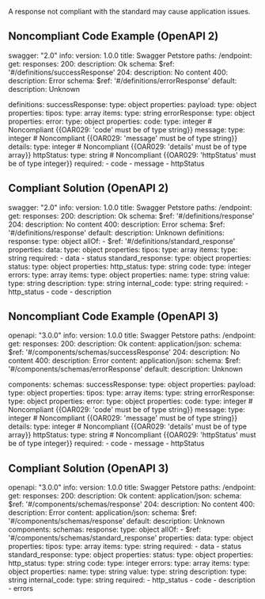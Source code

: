 A response not compliant with the standard may cause application issues.

Noncompliant Code Example (OpenAPI 2)
-------------------------------------

  swagger: "2.0"
  info:
    version: 1.0.0
    title: Swagger Petstore
  paths:
    /endpoint:
      get:
        responses:
          200:
            description: Ok
            schema:
              $ref: '#/definitions/successResponse'
          204:
            description: No content
          400:
            description: Error
            schema:
              $ref: '#/definitions/errorResponse'
          default:
            description: Unknown
  
  definitions:
    successResponse:
      type: object
      properties:
        payload:
          type: object
          properties:
            tipos:
              type: array
              items:
                type: string
    errorResponse:
      type: object
      properties:
        error:
          type: object
          properties:
            code:
              type: integer \# Noncompliant {{OAR029: 'code' must be of type string}}
            message:
              type: integer \# Noncompliant {{OAR029: 'message' must be of type string}}
            details:
              type: integer \# Noncompliant {{OAR029: 'details' must be of type array}}
            httpStatus:
              type: string \# Noncompliant {{OAR029: 'httpStatus' must be of type integer}}
          required:
            - code
            - message
            - httpStatus

Compliant Solution (OpenAPI 2)
------------------------------

swagger: "2.0"
info:
  version: 1.0.0
  title: Swagger Petstore
paths:
  /endpoint:
    get:
      responses:
        200:
          description: Ok
          schema:
            $ref: '#/definitions/response'
        204:
          description: No content
        400:
          description: Error
          schema:
            $ref: '#/definitions/response'
        default:
          description: Unknown
definitions:
  response:
    type: object
    allOf:
      - $ref: '#/definitions/standard\_response'
    properties:
      data:
        type: object
        properties:
          tipos:
            type: array
            items:
              type: string
    required:
      - data
      - status
  standard\_response:
    type: object
    properties:
      status:
        type: object
        properties:
          http\_status:
            type: string
          code:
            type: integer
          errors:
            type: array
            items:
              type: object
              properties: 
                name:
                  type: string
                value:
                  type: string
          description:
            type: string
          internal\_code:
            type: string
        required:
          - http\_status
          - code
          - description  

Noncompliant Code Example (OpenAPI 3)
-------------------------------------

  openapi: "3.0.0"
  info:
    version: 1.0.0
    title: Swagger Petstore
  paths:
    /endpoint:
      get:
        responses:
          200:
            description: Ok
            content:
              application/json:
                schema:
                  $ref: '#/components/schemas/successResponse'
          204:
            description: No content
          400:
            description: Error
            content:
              application/json:
                schema:
                  $ref: '#/components/schemas/errorResponse'
          default:
            description: Unknown
  
  components:
    schemas:
      successResponse:
        type: object
        properties:
          payload:
            type: object
            properties:
              tipos:
                type: array
                items:
                  type: string
      errorResponse:
        type: object
        properties:
          error:
            type: object
            properties:
              code:
                type: integer \# Noncompliant {{OAR029: 'code' must be of type string}}
              message:
                type: integer \# Noncompliant {{OAR029: 'message' must be of type string}}
              details:
                type: integer \# Noncompliant {{OAR029: 'details' must be of type array}}
              httpStatus:
                type: string \# Noncompliant {{OAR029: 'httpStatus' must be of type integer}}
            required:
              - code
              - message
              - httpStatus
  

Compliant Solution (OpenAPI 3)
------------------------------

openapi: "3.0.0"
info:
  version: 1.0.0
  title: Swagger Petstore
paths:
  /endpoint:
    get:
      responses:
        200:
          description: Ok
          content:
            application/json:
              schema:
                $ref: '#/components/schemas/response'
        204:
          description: No content
        400:
          description: Error
          content:
            application/json:
              schema:
                $ref: '#/components/schemas/response'
        default:
          description: Unknown
components:
  schemas:
    response:
      type: object
      allOf:
        - $ref: '#/components/schemas/standard\_response'
      properties:
        data:
          type: object
          properties:
            tipos:
              type: array
              items:
                type: string
      required:
        - data
        - status
    standard\_response:
      type: object
      properties:
        status:
          type: object
          properties:
            http\_status:
              type: string
            code:
              type: integer
            errors:
              type: array
              items:
                type: object
                properties: 
                  name:
                    type: string
                  value:
                    type: string
            description:
              type: string
            internal\_code:
              type: string
          required:
            - http\_status
            - code
            - description
            - errors